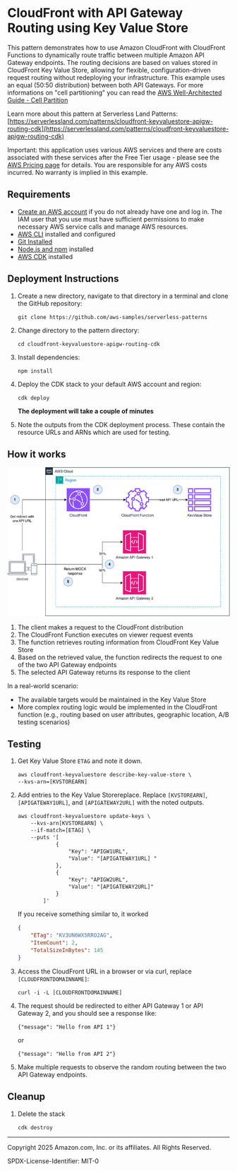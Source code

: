 # CloudFront with API Gateway Routing using Key Value Store

This pattern demonstrates how to use Amazon CloudFront with CloudFront Functions to dynamically route traffic between multiple Amazon API Gateway endpoints. The routing decisions are based on values stored in CloudFront Key Value Store, allowing for flexible, configuration-driven request routing without redeploying your infrastructure.
This example uses an equal (50:50 distribution) between both API Gateways. For more informations on "cell partitioning" you can read the [AWS Well-Architected Guide - Cell Partition](https://docs.aws.amazon.com/wellarchitected/latest/reducing-scope-of-impact-with-cell-based-architecture/cell-partition.html)

Learn more about this pattern at Serverless Land Patterns: [https://serverlessland.com/patterns/cloudfront-keyvaluestore-apigw-routing-cdk](https://serverlessland.com/patterns/cloudfront-keyvaluestore-apigw-routing-cdk)


Important: this application uses various AWS services and there are costs associated with these services after the Free Tier usage - please see the [AWS Pricing page](https://aws.amazon.com/pricing/) for details. You are responsible for any AWS costs incurred. No warranty is implied in this example.

## Requirements

* [Create an AWS account](https://portal.aws.amazon.com/gp/aws/developer/registration/index.html) if you do not already have one and log in. The IAM user that you use must have sufficient permissions to make necessary AWS service calls and manage AWS resources.
* [AWS CLI](https://docs.aws.amazon.com/cli/latest/userguide/install-cliv2.html) installed and configured
* [Git Installed](https://git-scm.com/book/en/v2/Getting-Started-Installing-Git)
* [Node.js and npm](https://nodejs.org/) installed
* [AWS CDK](https://docs.aws.amazon.com/cdk/latest/guide/getting_started.html) installed

## Deployment Instructions

1. Create a new directory, navigate to that directory in a terminal and clone the GitHub repository:

    ```
    git clone https://github.com/aws-samples/serverless-patterns
    ```

1. Change directory to the pattern directory:

    ```
    cd cloudfront-keyvaluestore-apigw-routing-cdk
    ```

1. Install dependencies:

    ```
    npm install
    ```

1. Deploy the CDK stack to your default AWS account and region:

    ```
    cdk deploy
    ```
    **The deployment will take a couple of minutes**

1. Note the outputs from the CDK deployment process. These contain the resource URLs and ARNs which are used for testing.


## How it works

![Architecture Diagram](./cloudfront-keyvaluestore-apigw-routing-cdk.png)

1. The client makes a request to the CloudFront distribution
1. The CloudFront Function executes on viewer request events
1. The function retrieves routing information from CloudFront Key Value Store
1. Based on the retrieved value, the function redirects the request to one of the two API Gateway endpoints
1. The selected API Gateway returns its response to the client

In a real-world scenario:

* The available targets would be maintained in the Key Value Store
* More complex routing logic would be implemented in the CloudFront function (e.g., routing based on user attributes, geographic location, A/B testing scenarios)

## Testing

1. Get Key Value Store `ETAG` and note it down.

    ```
    aws cloudfront-keyvaluestore describe-key-value-store \
    --kvs-arn=[KVSTOREARN]
    ```

1. Add entries to the Key Value Storereplace. Replace `[KVSTOREARN]`, `[APIGATEWAY1URL]`, and `[APIGATEWAY2URL]` with the noted outputs.

    ```
    aws cloudfront-keyvaluestore update-keys \
        --kvs-arn[KVSTOREARN] \
        --if-match=[ETAG] \
        --puts '[
                {
                    "Key": "APIGW1URL",
                    "Value": "[APIGATEWAY1URL] "
                },
                {
                    "Key": "APIGW2URL",
                    "Value": "[APIGATEWAY2URL]"
                }
            ]'
    ```

    If you receive something similar to, it worked
    ```json
    {
        "ETag": "KV3UN6WX5RRO2AG",
        "ItemCount": 2,
        "TotalSizeInBytes": 145
    }
    ```

1. Access the CloudFront URL in a browser or via curl, replace `[CLOUDFRONTDOMAINNAME]`:

    ```
    curl -i -L [CLOUDFRONTDOMAINNAME]
    ```

1. The request should be redirected to either API Gateway 1 or API Gateway 2, and you should see a response like:

    ```
    {"message": "Hello from API 1"}
    ```

    or

    ```
    {"message": "Hello from API 2"}
    ```

1. Make multiple requests to observe the random routing between the two API Gateway endpoints.


## Cleanup

1. Delete the stack
    ```bash
    cdk destroy
    ```
----
Copyright 2025 Amazon.com, Inc. or its affiliates. All Rights Reserved.

SPDX-License-Identifier: MIT-0
